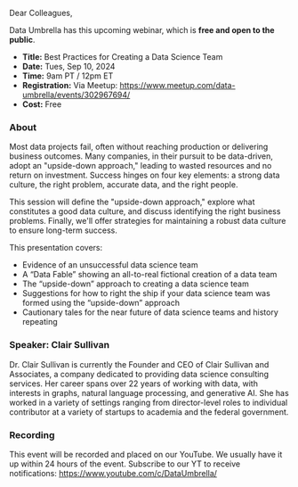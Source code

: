 Dear Colleagues,

Data Umbrella has this upcoming webinar, which is **free and open to the public**.

- **Title:** Best Practices for Creating a Data Science Team
- **Date:**  Tues, Sep 10, 2024
- **Time:**  9am PT / 12pm ET
- **Registration:** Via Meetup: https://www.meetup.com/data-umbrella/events/302967694/
- **Cost:** Free

### About

Most data projects fail, often without reaching production or delivering business outcomes. Many companies, in their pursuit to be data-driven, adopt an "upside-down approach," leading to wasted resources and no return on investment. Success hinges on four key elements: a strong data culture, the right problem, accurate data, and the right people.

This session will define the "upside-down approach," explore what constitutes a good data culture, and discuss identifying the right business problems. Finally, we'll offer strategies for maintaining a robust data culture to ensure long-term success.

This presentation covers:  
- Evidence of an unsuccessful data science team
- A “Data Fable” showing an all-to-real fictional creation of a data team
- The “upside-down” approach to creating a data science team
- Suggestions for how to right the ship if your data science team was formed using the “upside-down” approach
- Cautionary tales for the near future of data science teams and history repeating

### Speaker: Clair Sullivan
Dr. Clair Sullivan is currently the Founder and CEO of Clair Sullivan and Associates, a company dedicated to providing data science consulting services. Her career spans over 22 years of working with data, with interests in graphs, natural language processing, and generative AI. She has worked in a variety of settings ranging from director-level roles to individual contributor at a variety of startups to academia and the federal government.

### Recording
This event will be recorded and placed on our YouTube. We usually have it up within 24 hours of the event. Subscribe to our YT to receive notifications: https://www.youtube.com/c/DataUmbrella/

